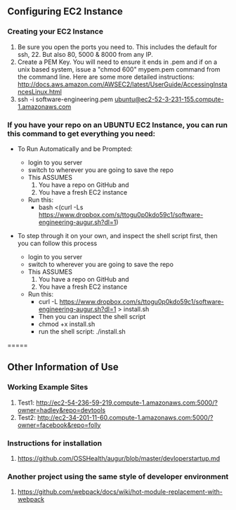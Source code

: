 ## Configuring EC2 Instance

### Creating your EC2 Instance
1. Be sure you open the ports you need to. This includes the default for ssh, 22. But also 80, 5000 & 8000 from any IP.
2. Create a PEM Key. You will need to ensure it ends in .pem and if on a unix based system, issue a "chmod 600" mypem.pem command from the command line. Here are some more detailed instructions: http://docs.aws.amazon.com/AWSEC2/latest/UserGuide/AccessingInstancesLinux.html
3. ssh -i software-engineering.pem ubuntu@ec2-52-3-231-155.compute-1.amazonaws.com

### If you have your repo on an UBUNTU EC2 Instance, you can run this command to get everything you need:
 - To Run Automatically and be Prompted:
    - login to you server
    - switch to wherever you are going to save the repo
    - This ASSUMES
      1. You have a repo on GitHub and
      2. You have a fresh EC2 instance
    - Run this:
      - bash <(curl -Ls https://www.dropbox.com/s/ttogu0p0kdo59c1/software-engineering-augur.sh?dl=1)

  - To step through it on your own, and inspect the shell script first, then you can follow this process
    - login to you server
    - switch to wherever you are going to save the repo
    - This ASSUMES
      1. You have a repo on GitHub and
      2. You have a fresh EC2 instance
    - Run this:
      - curl -L https://www.dropbox.com/s/ttogu0p0kdo59c1/software-engineering-augur.sh?dl=1 > install.sh
      - Then you can inspect the shell script
      - chmod +x install.sh
      - run the shell script: ./install.sh


=====
## Other Information of Use
### Working Example Sites
1. Test1: http://ec2-54-236-59-219.compute-1.amazonaws.com:5000/?owner=hadley&repo=devtools 
2. Test2: http://ec2-34-201-11-60.compute-1.amazonaws.com:5000/?owner=facebook&repo=folly  

### Instructions for installation
1. https://github.com/OSSHealth/augur/blob/master/devloperstartup.md

### Another project using the same style of developer environment
1. https://github.com/webpack/docs/wiki/hot-module-replacement-with-webpack
